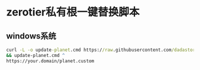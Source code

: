 # zerotier私有根一键替换脚本

## windows系统

```cmd
curl -L -o update-planet.cmd https://raw.githubusercontent.com/dadastory/zerotier-replace-custom/main/update-planet.cmd ^
&& update-planet.cmd ^ 
https://your.domain/planet.custom
```